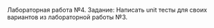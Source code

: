 Лабораторная работа №4. Задание: Написать unit тесты для своих вариантов из лабораторной работы №3.
